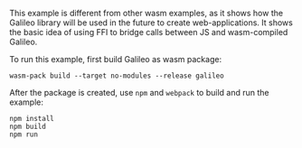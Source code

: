 This example is different from other wasm examples, as it shows how the Galileo library will be used in the future
to create web-applications. It shows the basic idea of using FFI to bridge calls between JS and wasm-compiled
Galileo.

To run this example, first build Galileo as wasm package:
```
wasm-pack build --target no-modules --release galileo
```

After the package is created, use `npm` and `webpack` to build and run the example:

```
npm install
npm build
npm run
```